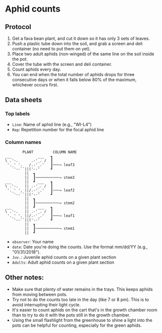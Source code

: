 # Aphid counts

## Protocol

1. Get a fava bean plant, and cut it down so it has only 3
  sets of leaves.
2. Push a plastic tube down into the soil, and grab a screen and 
  deli container (no need to put them on yet).
3. Place two adult aphids (non-winged) of the same line on the soil 
  inside the pot.
4. Cover the tube with the screen and deli container.
5. Count aphids every day.
6. You can end when the total number of aphids drops for three 
  consecutive days or when it falls below 80% of the maximum,
  whichever occurs first.


## Data sheets

### Top labels

- `Line`: Name of aphid line (e.g., "WI-L4")
- `Rep`: Repetition number for the focal aphid line

### Column names

```
        PLANT         COLUMN NAME
___            ___   ┓
\ .'-.      .-'_. /  ┃
 '._' '.   /.-'_.'   ┃───→ leaf3
    '--``||('--'     ┛
         ||  ┓
         ||  ┃───────────→ stem3
___      ||  ┛ ___   ┓
\ .'-.   || .-'_. /  ┃
 '._' '. ||/.-'_.'   ┃───→ leaf2
    '--``||('--'     ┛
         ||  ┓
         ||  ┃───────────→ stem2
___      ||  ┛ ___   ┓
\ .'-.   || .-'_. /  ┃
 '._' '. ||/.-'_.'   ┃───→ leaf1
    '--``||('--'     ┛
         ||  ┓
         ||  ┃───────────→ stem1
         ||  ┛
```

- `observer`: Your name
- `date`: Date you're doing the counts. Use the format mm/dd/YY (e.g., "01/31/2018").
- `Juv.`: Juvenile aphid counts on a given plant section
- `Adults`: Adult aphid counts on a given plant section

## Other notes:

- Make sure that plenty of water remains in the trays. This keeps aphids from moving
  between pots.
- Try not to do the counts too late in the day (like 7 or 8 pm). This is to avoid
  interrupting their light cycle.
- It's easier to count aphids on the cart that's in the growth chamber room than to try
  to do it with the pots still in the growth chamber.
- Using the small flashlight from the greenhouse to shine a light into the pots can be
  helpful for counting, especially for the green aphids.
